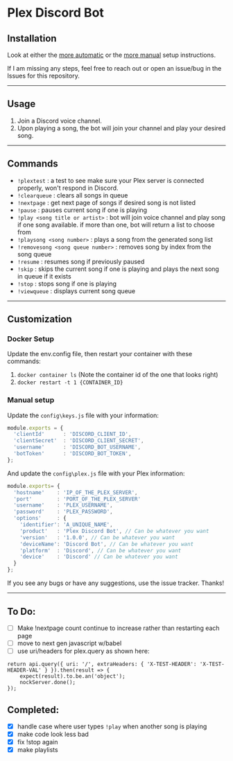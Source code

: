 # Plex Discord Bot

## Installation

Look at either the [more automatic](docs/Setup_Docker.md) or the [more manual](docs/Setup.md) setup instructions.

If I am missing any steps, feel free to reach out or open an issue/bug in the Issues for this repository.

***

## Usage

1. Join a Discord voice channel.
2. Upon playing a song, the bot will join your channel and play your desired song.

***

## Commands

* `!plextest` : a test to see make sure your Plex server is connected properly, won't respond in Discord.
* `!clearqueue` : clears all songs in queue
* `!nextpage` : get next page of songs if desired song is not listed
* `!pause` : pauses current song if one is playing
* `!play <song title or artist>` : bot will join voice channel and play song if one song available.  if more than one, bot will return a list to choose from
* `!playsong <song number>` : plays a song from the generated song list
* `!removesong <song queue number>` : removes song by index from the song queue
* `!resume` : resumes song if previously paused
* `!skip` : skips the current song if one is playing and plays the next song in queue if it exists
* `!stop` : stops song if one is playing
* `!viewqueue` : displays current song queue

***
## Customization

### Docker Setup
Update the env.config file, then restart your container with these commands:
1. `docker container ls` (Note the container id of the one that looks right)
2. `docker restart -t 1 {CONTAINER_ID}`

### Manual setup

Update the `config\keys.js` file with your information:

```javascript
module.exports = {
  'clientId'      : 'DISCORD_CLIENT_ID',
  'clientSecret'  : 'DISCORD_CLIENT_SECRET',
  'username'      : 'DISCORD_BOT_USERNAME',
  'botToken'      : 'DISCORD_BOT_TOKEN',
};
```

And update the `config\plex.js` file with your Plex information:

```javascript
module.exports= {
  'hostname'    : 'IP_OF_THE_PLEX_SERVER',
  'port'        : 'PORT_OF_THE_PLEX_SERVER'
  'username'    : 'PLEX_USERNAME',
  'password'    : 'PLEX_PASSWORD',
  'options'     : {
    'identifier': 'A_UNIQUE_NAME',
    'product'   : 'Plex Discord Bot', // Can be whatever you want
    'version'   : '1.0.0', // Can be whatever you want
    'deviceName': 'Discord Bot', // Can be whatever you want
    'platform'  : 'Discord', // Can be whatever you want
    'device'    : 'Discord' // Can be whatever you want
  }
};
```

If you see any bugs or have any suggestions, use the issue tracker.  Thanks!

***

## To Do:
* [ ] Make !nextpage count continue to increase rather than restarting each page
* [ ] move to next gen javascript w/babel
* [ ] use uri/headers for plex.query as shown here:

```
return api.query({ uri: '/', extraHeaders: { 'X-TEST-HEADER': 'X-TEST-HEADER-VAL' } }).then(result => {
    expect(result).to.be.an('object');
    nockServer.done();
});
```

## Completed:
* [x] handle case where user types `!play` when another song is playing
* [x] make code look less bad
* [x] fix !stop again
* [x] make playlists
